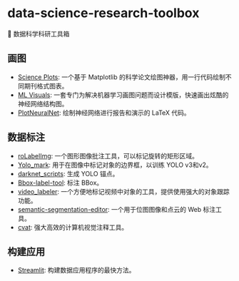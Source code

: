 # data-science-research-toolbox

🧰 数据科学科研工具箱

## 画图

- [Science Plots](https://github.com/garrettj403/SciencePlots): 一个基于 Matplotlib 的科学论文绘图神器，用一行代码绘制不同期刊格式图表。
- [ML Visuals](https://github.com/dair-ai/ml-visuals): 一套专门为解决机器学习画图问题而设计模版，快速画出炫酷的神经网络结构图。
- [PlotNeuralNet](https://github.com/HarisIqbal88/PlotNeuralNet): 绘制神经网络进行报告和演示的 LaTeX 代码。

## 数据标注

- [roLabelImg](https://github.com/cgvict/roLabelImg): 一个图形图像批注工具，可以标记旋转的矩形区域。
- [Yolo_mark](https://github.com/AlexeyAB/Yolo_mark): 用于在图像中标记对象的边界框，以训练 YOLO v3和v2。
- [darknet_scripts](https://github.com/Jumabek/darknet_scripts): 生成 YOLO 锚点。
- [Bbox-label-tool](https://github.com/puzzledqs/BBox-Label-Tool): 标注 BBox。
- [video_labeler](https://github.com/hahnyuan/video_labeler): 一个方便地标记视频中对象的工具，提供使用强大的对象跟踪功能。
- [semantic-segmentation-editor](https://github.com/Hitachi-Automotive-And-Industry-Lab/semantic-segmentation-editor): 一个用于位图图像和点云的 Web 标注工具。
- [cvat](https://github.com/opencv/cvat): 强大高效的计算机视觉注释工具。

## 构建应用

- [Streamlit](https://github.com/streamlit/streamlit): 构建数据应用程序的最快方法。
